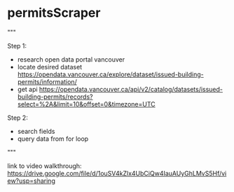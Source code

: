# permitsScraper
"""

Step 1:
- research open data portal vancouver
- locate desired dataset 
    https://opendata.vancouver.ca/explore/dataset/issued-building-permits/information/
- get api 
    https://opendata.vancouver.ca/api/v2/catalog/datasets/issued-building-permits/records?select=%2A&limit=10&offset=0&timezone=UTC


Step 2: 
- search fields
- query data from for loop


"""

link to video walkthrough: https://drive.google.com/file/d/1ouSV4kZlx4UbCiQw4IauAUyGhLMvS5Hf/view?usp=sharing
